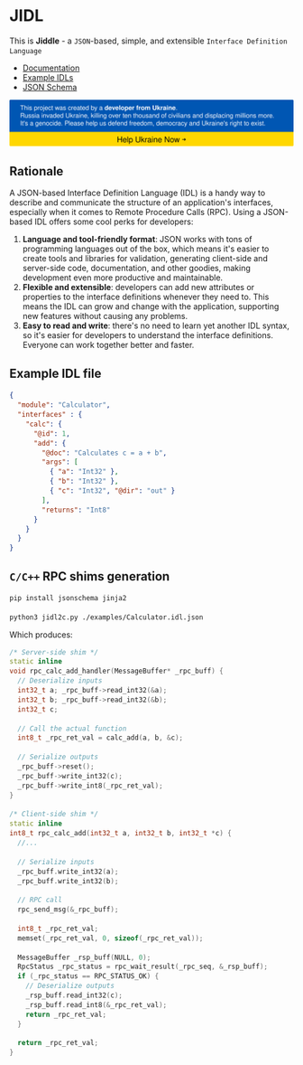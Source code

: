 # JIDL

This is **Jiddle** - a `JSON`-based, simple, and extensible `Interface Definition Language`

- [Documentation](./docs/JIDL.md)
- [Example IDLs](./examples)
- [JSON Schema](./jidl.schema.json)

[![Stand With Ukraine](https://raw.githubusercontent.com/vshymanskyy/StandWithUkraine/main/banner-direct-single.svg)](https://stand-with-ukraine.pp.ua)

## Rationale

A JSON-based Interface Definition Language (IDL) is a handy way to describe and communicate the structure of an application's interfaces, especially when it comes to Remote Procedure Calls (RPC). Using a JSON-based IDL offers some cool perks for developers:

1. **Language and tool-friendly format**: JSON works with tons of programming languages out of the box, which means it's easier to create tools and libraries for validation, generating client-side and server-side code, documentation, and other goodies, making development even more productive and maintainable.
2. **Flexible and extensible**: developers can add new attributes or properties to the interface definitions whenever they need to. This means the IDL can grow and change with the application, supporting new features without causing any problems.
3. **Easy to read and write**: there's no need to learn yet another IDL syntax, so it's easier for developers to understand the interface definitions. Everyone can work together better and faster.

## Example IDL file

```json
{
  "module": "Calculator",
  "interfaces" : {
    "calc": {
      "@id": 1,
      "add": {
        "@doc": "Calculates c = a + b",
        "args": [
          { "a": "Int32" },
          { "b": "Int32" },
          { "c": "Int32", "@dir": "out" }
        ],
        "returns": "Int8"
      }
    }
  }
}
```

## `C/C++` RPC shims generation

```sh
pip install jsonschema jinja2

python3 jidl2c.py ./examples/Calculator.idl.json
```

Which produces:

```cpp
/* Server-side shim */
static inline
void rpc_calc_add_handler(MessageBuffer* _rpc_buff) {
  // Deserialize inputs
  int32_t a; _rpc_buff->read_int32(&a);
  int32_t b; _rpc_buff->read_int32(&b);
  int32_t c;

  // Call the actual function
  int8_t _rpc_ret_val = calc_add(a, b, &c);

  // Serialize outputs
  _rpc_buff->reset();
  _rpc_buff->write_int32(c);
  _rpc_buff->write_int8(_rpc_ret_val);
}

/* Client-side shim */
static inline
int8_t rpc_calc_add(int32_t a, int32_t b, int32_t *c) {
  //...

  // Serialize inputs
  _rpc_buff.write_int32(a);
  _rpc_buff.write_int32(b);

  // RPC call
  rpc_send_msg(&_rpc_buff);

  int8_t _rpc_ret_val;
  memset(_rpc_ret_val, 0, sizeof(_rpc_ret_val));

  MessageBuffer _rsp_buff(NULL, 0);
  RpcStatus _rpc_status = rpc_wait_result(_rpc_seq, &_rsp_buff);
  if (_rpc_status == RPC_STATUS_OK) {
    // Deserialize outputs
    _rsp_buff.read_int32(c);
    _rsp_buff.read_int8(&_rpc_ret_val);
    return _rpc_ret_val;
  }

  return _rpc_ret_val;
}
```
